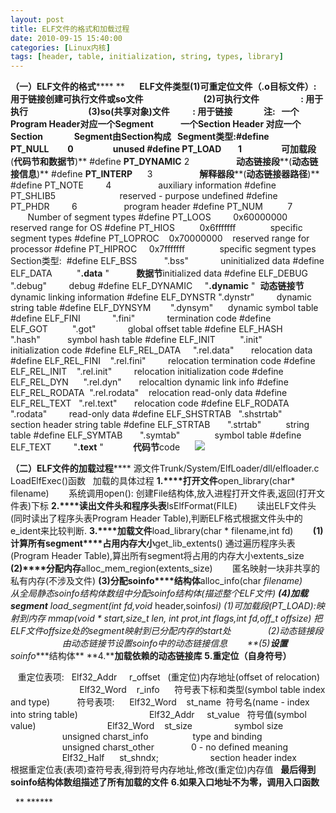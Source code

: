 ```yaml
---
layout: post
title: ELF文件的格式和加载过程
date: 2010-09-15 15:40:00
categories: [Linux内核]
tags: [header, table, initialization, string, types, library]
---
```


**（一）****ELF****文件的格式******
**      **ELF文件类型(1)可重定位文件（.o目标文件）: 用于链接创建可执行文件或so文件
                            (2)可执行文件                    : 用于执行
                            (3)so(共享对象)文件           : 用于链接
       
       注:   一个Program Header对应一个Segment
            一个Section Header 对应一个Section
              Segment由Section构成
 
Segment类型:#define PT_NULL         0                   unused 
#define **PT_LOAD**        1                   **可加载段****(****代码节和数据节****)**
#define **PT_DYNAMIC** 2                   **动态链接段****(****动态链接信息****)**
#define **PT_INTERP**      3                   **解释器段****(****动态链接器路径****)**
#define PT_NOTE         4                   auxiliary information 
#define PT_SHLIB5                          reserved - purpose undefined 
#define PT_PHDR         6                   program header 
#define PT_NUM          7                   Number of segment types 
#define PT_LOOS         0x60000000    reserved range for OS 
#define PT_HIOS          0x6fffffff              specific segment types 
#define PT_LOPROC    0x70000000    reserved range for processor 
#define PT_HIPROC     0x7fffffff              specific segment types 
 
Section类型:  #define ELF_BSS           ".bss"             uninitialized data 
#define ELF_DATA          "**.data** "           **数据节**initialized data 
#define ELF_DEBUG        ".debug"         debug 
#define ELF_DYNAMIC     "**.dynamic** "  **动态链接节**dynamic linking information
#define ELF_DYNSTR ".dynstr"         dynamic string table 
#define ELF_DYNSYM        ".dynsym"      dynamic symbol table 
#define ELF_FINI             ".fini"             termination code 
#define ELF_GOT          ".got"             global offset table 
#define ELF_HASH         ".hash"           symbol hash table 
#define ELF_INIT          ".init"             initialization code 
#define ELF_REL_DATA     ".rel.data"       relocation data 
#define ELF_REL_FINI    ".rel.fini"         relocation termination code 
#define ELF_REL_INIT    ".rel.init"         relocation initialization code 
#define ELF_REL_DYN      ".rel.dyn"       relocaltion dynamic link info 
#define ELF_REL_RODATA  ".rel.rodata"    relocation read-only data 
#define ELF_REL_TEXT   ".rel.text"       relocation code 
#define ELF_RODATA     ".rodata"         read-only data 
#define ELF_SHSTRTAB   ".shstrtab"       section header string table 
#define ELF_STRTAB       ".strtab"          string table 
#define ELF_SYMTAB       ".symtab"              symbol table 
#define ELF_TEXT         "**.text** "            **代码节**code 
 
 
 ![](http://hi.csdn.net/attachment/201009/15/0_12845362435F5s.gif)
 

**（二）****ELF****文件的加载过程******
源文件Trunk/System/ElfLoader/dll/elfloader.c
LoadElfExec()函数
 
加载的具体过程
**1.****打开文件**open_library(char* filename)
       系统调用open(): 创建File结构体,放入进程打开文件表,返回(打开文件表)下标
**2.****读出文件头和程序头表**IsElfFormat(FILE)
       读出ELF文件头(同时读出了程序头表Program Header Table),判断ELF格式根据文件头中的e_ident来比较判断.
**3.****加载文件**load_library(char * filename,int fd)
       **(1)****计算所有****segment****占用内存大小**get_lib_extents()
通过遍历程序头表(Program Header Table),算出所有segment将占用的内存大小extents_size
**(2)****分配内存**alloc_mem_region(extents_size)
       匿名映射一块非共享的私有内存(不涉及文件)
**(3)****分配****soinfo****结构体**alloc_info(char *filename)
       从全局静态soinfo结构体数组中分配soinfo结构体(描述整个ELF文件)
**(4)****加载****segment**
load_segment(int fd,void* header,soinfo*si) 
(1)可加载段(PT_LOAD):映射到内存
mmap(void * start,size_t len, int prot,int flags,int fd,off_t offsize)
把ELF文件offsize处的segment映射到已分配内存的start处
              (2)动态链接段
                     由动态链接节设置soinfo中的动态链接信息
       **(5)****设置****soinfo****结构体**
**4.****加载依赖的动态链接库**
**5.重定位（自身符号）**


   重定位表项:   Elf32_Addr     r_offset   (重定位)内存地址(offset of relocation) 
                            Elf32_Word    r_info      符号表下标和类型(symbol table index and type)
       
   符号表项:      Elf32_Word    st_name  符号名(name - index into string table) 
                            Elf32_Addr     st_value   符号值(symbol value) 
                            Elf32_Word    st_size                 symbol size 
                            unsigned charst_info                  type and binding 
                            unsigned charst_other               0 - no defined meaning 
                            Elf32_Half      st_shndx;                     section header index 
 
       根据重定位表(表项)查符号表,得到符号内存地址,修改(重定位)内存值
 
**最后得到soinfo结构体数组描述了所有加载的文件**
**6.如果入口地址不为零，调用入口函数**

 
** ******
 
 
